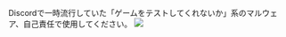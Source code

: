 Discordで一時流行していた「ゲームをテストしてくれないか」系のマルウェア、自己責任で使用してください。
![](https://media.discordapp.net/attachments/947491369763610644/949221694399184906/unknown.png)
